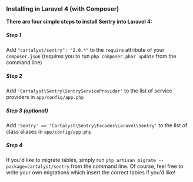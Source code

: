 ### Installing in Laravel 4 (with Composer)

**There are four simple steps to install Sentry into Laravel 4:**

##### Step 1

Add `"cartalyst/sentry": "2.0.*"` to the `require` attribute of your `composer.json`
(requires you to run `php composer.phar update` from the command line)

##### Step 2

Add `'Cartalyst\Sentry\SentryServiceProvider'` to the list of service providers in `app/config/app.php`

##### Step 3  *(optional)*

Add `'Sentry' => 'Cartalyst\Sentry\Facades\Laravel\Sentry'` to the list of class aliases in `app/config/app.php`

##### Step 4

If you'd like to migrate tables, simply run `php artisan migrate --package=cartalyst/sentry` from the command line. Of course, feel free to write your own migrations which insert the correct tables if you'd like!
